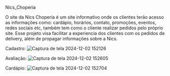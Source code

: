 Nics_Choperia

O site da Nics Choperia é um site informativo onde os clientes terão acesso as informações como: cardápio, horários, contato, promoções, eventos, redes sociais etc,
também tem como o cliente realizar pedidos pelo próprio site. Esse projeto visa facilitar a experiencia dos clientes com os pedidos de delivery, além de propagar informações sobre a Nics.

Cadastro:
![Captura de tela 2024-12-02 152126](https://github.com/user-attachments/assets/e8489a5b-f8b9-47fb-87bd-7077e5616a70)

Avaliação: 
![Captura de tela 2024-12-02 152605](https://github.com/user-attachments/assets/c034f4e0-7090-443e-a9a7-891f609d3c7b)

Cardápio:
![Captura de tela 2024-12-02 152704](https://github.com/user-attachments/assets/2b606f53-de1c-43df-a731-96c3840606a1)
 

